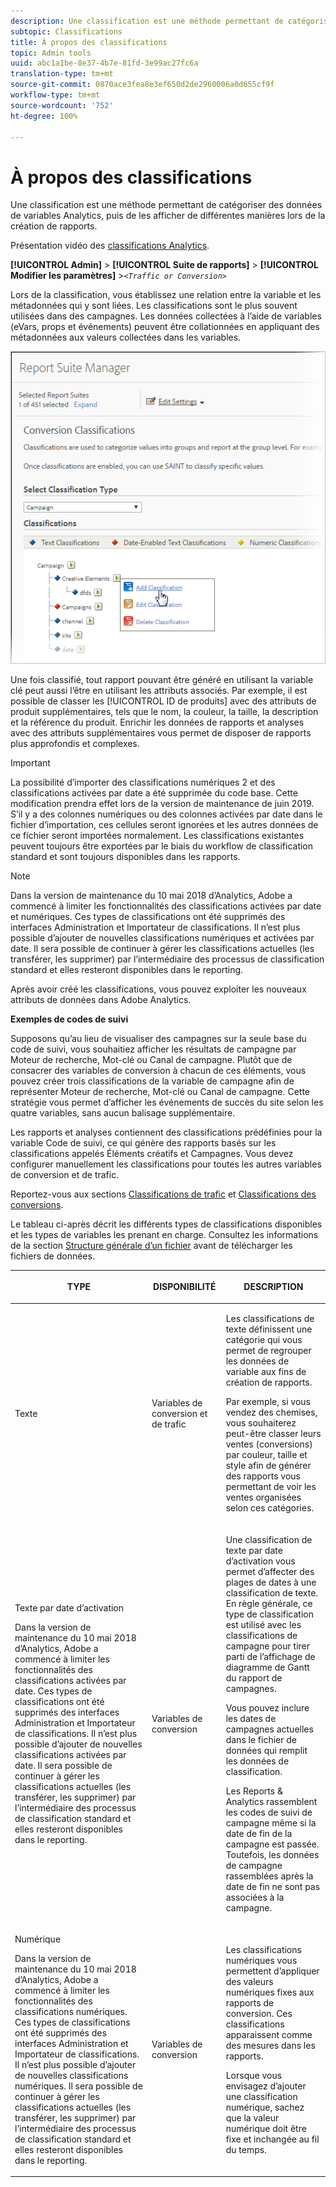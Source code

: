 ```yaml
---
description: Une classification est une méthode permettant de catégoriser des données de variables Analytics, puis de les afficher de différentes manières lors de la création de rapports.
subtopic: Classifications
title: À propos des classifications
topic: Admin tools
uuid: abc1a1be-8e37-4b7e-81fd-3e99ac27fc6a
translation-type: tm+mt
source-git-commit: 0870ace3fea8e3ef650d2de2960006a0d655cf9f
workflow-type: tm+mt
source-wordcount: '752'
ht-degree: 100%

---
```



# À propos des classifications

Une classification est une méthode permettant de catégoriser des données de variables Analytics, puis de les afficher de différentes manières lors de la création de rapports.

Présentation vidéo des [classifications Analytics](https://video.tv.adobe.com/v/16853/?captions=fre_fr).

**[!UICONTROL Admin]** > **[!UICONTROL Suite de rapports]** > **[!UICONTROL Modifier les paramètres]** >*`<Traffic or Conversion>`*

Lors de la classification, vous établissez une relation entre la variable et les métadonnées qui y sont liées. Les classifications sont le plus souvent utilisées dans des campagnes. Les données collectées à l’aide de variables (eVars, props et événements) peuvent être collationnées en appliquant des métadonnées aux valeurs collectées dans les variables.

![Infos sur l’étape](assets/sub_class_create.png)

Une fois classifié, tout rapport pouvant être généré en utilisant la variable clé peut aussi l’être en utilisant les attributs associés. Par exemple, il est possible de classer les [!UICONTROL ID de produits] avec des attributs de produit supplémentaires, tels que le nom, la couleur, la taille, la description et la référence du produit. Enrichir les données de rapports et analyses avec des attributs supplémentaires vous permet de disposer de rapports plus approfondis et complexes.

>[!IMPORTANT]
>
>La possibilité d’importer des classifications numériques 2 et des classifications activées par date a été supprimée du code base. Cette modification prendra effet lors de la version de maintenance de juin 2019. S’il y a des colonnes numériques ou des colonnes activées par date dans le fichier d’importation, ces cellules seront ignorées et les autres données de ce fichier seront importées normalement. Les classifications existantes peuvent toujours être exportées par le biais du workflow de classification standard et sont toujours disponibles dans les rapports.

>[!NOTE]
>
>Dans la version de maintenance du 10 mai 2018 d’Analytics, Adobe a commencé à limiter les fonctionnalités des classifications activées par date et numériques. Ces types de classifications ont été supprimés des interfaces Administration et Importateur de classifications. Il n’est plus possible d’ajouter de nouvelles classifications numériques et activées par date. Il sera possible de continuer à gérer les classifications actuelles (les transférer, les supprimer) par l’intermédiaire des processus de classification standard et elles resteront disponibles dans le reporting.

Après avoir créé les classifications, vous pouvez exploiter les nouveaux attributs de données dans Adobe Analytics.

**Exemples de codes de suivi**

Supposons qu’au lieu de visualiser des campagnes sur la seule base du code de suivi, vous souhaitiez afficher les résultats de campagne par Moteur de recherche, Mot-clé ou Canal de campagne. Plutôt que de consacrer des variables de conversion à chacun de ces éléments, vous pouvez créer trois classifications de la variable de campagne afin de représenter Moteur de recherche, Mot-clé ou Canal de campagne. Cette stratégie vous permet d’afficher les événements de succès du site selon les quatre variables, sans aucun balisage supplémentaire.

Les rapports et analyses contiennent des classifications prédéfinies pour la variable Code de suivi, ce qui génère des rapports basés sur les classifications appelés Éléments créatifs et Campagnes. Vous devez configurer manuellement les classifications pour toutes les autres variables de conversion et de trafic.

Reportez-vous aux sections [Classifications de trafic](/help/admin/admin/c-traffic-variables/traffic-classifications.md) et [Classifications des conversions](https://docs.adobe.com/content/help/fr-FR/analytics/admin/admin-tools/conversion-variables/conversion-classifications.html).

Le tableau ci-après décrit les différents types de classifications disponibles et les types de variables les prenant en charge. Consultez les informations de la section   [Structure générale d’un fichier](/help/components/classifications/importer/c-saint-data-files.md) avant de télécharger les fichiers de données.

<table id="table_279728C28D9C40EE832ACC9F211B5F17"> 
 <thead> 
  <tr> 
   <th colname="col1" class="entry"> <p>TYPE </p> </th> 
   <th colname="col2" class="entry"> <p>DISPONIBILITÉ </p> </th> 
   <th colname="col3" class="entry"> <p>DESCRIPTION </p> </th> 
  </tr> 
 </thead>
 <tbody> 
  <tr> 
   <td colname="col1"> <p> <span class="wintitle"> Texte</span> </p> </td> 
   <td colname="col2"> <p>Variables de conversion et de trafic </p> </td> 
   <td colname="col3"> <p>Les classifications de texte définissent une catégorie qui vous permet de regrouper les données de variable aux fins de création de rapports. </p> <p>Par exemple, si vous vendez des chemises, vous souhaiterez peut-être classer leurs ventes (conversions) par couleur, taille et style afin de générer des rapports vous permettant de voir les ventes organisées selon ces catégories. </p> </td> 
  </tr> 
  <tr> 
   <td colname="col1"> <p> <span class="wintitle"> Texte par date d’activation</span> </p> <p>Dans la version de maintenance du 10 mai 2018 d’Analytics, Adobe a commencé à limiter les fonctionnalités des classifications activées par date. Ces types de classifications ont été supprimés des interfaces Administration et Importateur de classifications. Il n’est plus possible d’ajouter de nouvelles classifications activées par date. Il sera possible de continuer à gérer les classifications actuelles (les transférer, les supprimer) par l’intermédiaire des processus de classification standard et elles resteront disponibles dans le reporting. </p> </td> 
   <td colname="col2"> <p>Variables de conversion </p> </td> 
   <td colname="col3"> <p>Une classification de texte par date d’activation vous permet d’affecter des plages de dates à une classification de texte. En règle générale, ce type de classification est utilisé avec les classifications de campagne pour tirer parti de l’affichage de diagramme de Gantt du rapport de <span class="wintitle">campagnes</span>. </p> <p>Vous pouvez inclure les dates de campagnes actuelles dans le fichier de données qui remplit les données de classification. </p> <p>Les Reports &amp; Analytics rassemblent les codes de suivi de campagne même si la date de fin de la campagne est passée. Toutefois, les données de campagne rassemblées après la date de fin ne sont pas associées à la campagne. </p> </td> 
  </tr> 
  <tr> 
   <td colname="col1"> <p> <span class="wintitle"> Numérique</span> <p>Dans la version de maintenance du 10 mai 2018 d’Analytics, Adobe a commencé à limiter les fonctionnalités des classifications numériques. Ces types de classifications ont été supprimés des interfaces Administration et Importateur de classifications. Il n’est plus possible d’ajouter de nouvelles classifications numériques. Il sera possible de continuer à gérer les classifications actuelles (les transférer, les supprimer) par l’intermédiaire des processus de classification standard et elles resteront disponibles dans le reporting. </p> </p> </td> 
   <td colname="col2"> <p>Variables de conversion </p> </td> 
   <td colname="col3"> <p>Les classifications numériques vous permettent d’appliquer des valeurs numériques fixes aux rapports de <span class="wintitle">conversion</span>. Ces classifications apparaissent comme des mesures dans les rapports. </p> <p>Lorsque vous envisagez d’ajouter une classification <span class="wintitle">numérique</span>, sachez que la valeur numérique doit être fixe et inchangée au fil du temps. </p> </td> 
  </tr> 
 </tbody> 
</table>

